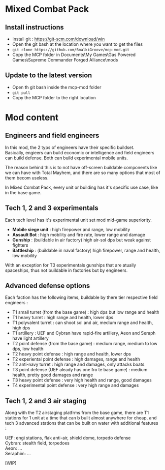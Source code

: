 # Mixed Combat Pack

## Install instructions

- Install git : https://git-scm.com/download/win
- Open the git bash at the location where you want to get the files
- `git clone https://github.com/SmalkiGroove/mcp-mod.git`
- Copy the MCP folder in Documents\My Games\Gas Powered Games\Supreme Commander Forged Alliance\mods

## Update to the latest version

- Open th git bash inside the mcp-mod folder
- `git pull`
- Copy the MCP folder to the right location

# Mod content

## Engineers and field engineers

In this mod, the 2 typs of engineers have their specific buildset.  
Basically, engieers can build economic or intelligence and field engineers can build defense. Both can build experimental mobile units.

The reason behind this is to not have off-screen buildable components like we can have with Total Mayhem, and there are so many options that most of them becom useless.

In Mixed Combat Pack, every unit or building has it's specific use case, like in the base game.

## Tech 1, 2 and 3 experimentals

Each tech level has it's experimental unit set mod mid-game superiority.

- __Mobile siege unit__ : high firepower and range, low mobility
- __Assault Bot__ : high mobility and fire rate, lower range and damage
- __Gunship__ : (buildable in air factory) high air-sol dps but weak against fighters
- __Battleship__ : (buildable in naval factory) high firepower, range and health, low mobility

With an exception for T3 experimentals gunships that are atually spaceships, thus not buildable in factories but by engineers.

## Advanced defense options

Each faction has the following items, buildable by there tier respective field engineers :
- T1 small turret (from the base game) : high dps but low range and health
- T1 heavy turret : high range and health, lower dps
- T1 polyvalent turret : can shoot sol and air, medium range and health, high dps
- T1 artillery : UEF and Cybran have rapid-fire artillery, Aeon and Seraph have light artillery
- T2 point defense (from the base game) : medium range, medium to low dps, low health
- T2 heavy point defense : high range and health, lower dps
- T2 experiental point defense : high damages, range and health
- T2 anti-navy turret : high range and damages, only attacks boats
- T3 point defense (UEF aleady has one fro te base game) : medium health, pretty good damages and range
- T3 heavy point defense : very high health and range, good damages
- T4 experimental point defense : very high range and damages

## Tech 1, 2 and 3 air staging

Along with the T2 airstaging platfrms from the base game, there are T1 stations for 1 unit at a time that can b built almost anywhere for cheap, and tech 3 advanced stations that can be built on water with additional features :

UEF: engi stations, flak anti-air, shield dome, torpedo defense  
Cybran: stealth field, torpedoes  
Aeon: ...  
Seraphim: ... 

[WIP]
